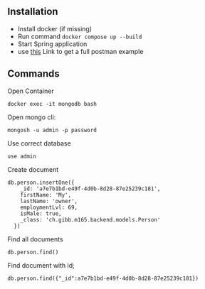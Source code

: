 ## Installation 
- Install docker (if missing)
- Run command `docker compose up --build`
- Start Spring application
- use [this](https://interstellar-sunset-680755.postman.co/workspace/SBB-Fuek294~df5e5420-db11-4c46-b763-6c431af08a8f/collection/16830288-5fbc47fe-d676-42f7-8603-9dd13009207c?action=share&creator=16830288) Link to get a full postman example 


## Commands
Open Container
```
docker exec -it mongodb bash
```

Open mongo cli:
```
mongosh -u admin -p password
```
Use correct database
```
use admin
```
Create document
```
db.person.insertOne({
    _id: 'a7e7b1bd-e49f-4d0b-8d28-87e25239c181',
    firstName: 'My',
    lastName: 'owner',
    employmentLvl: 69,
    isMale: true,
    _class: 'ch.gibb.m165.backend.models.Person'
  })
```

Find all documents
```
db.person.find()
```

Find document with id;
```
db.person.find({"_id":a7e7b1bd-e49f-4d0b-8d28-87e25239c181})
```